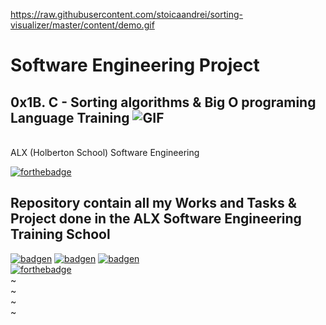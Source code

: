  https://raw.githubusercontent.com/stoicaandrei/sorting-visualizer/master/content/demo.gif
# Software Engineering Project
## 0x1B. C - Sorting algorithms & Big O programing Language Training <img src="https://raw.githubusercontent.com/stoicaandrei/sorting-visualizer/master/content/demo.gif" alt="GIF">
</br>
ALX (Holberton School) Software Engineering <img align='right' rc="https://pbs.twimg.com/profile_images/1598046444467982352/zgotfroP_400x400.jpg">
</br>

[![forthebadge](https://forthebadge.com/images/badges/built-with-love.svg)](https://forthebadge.com)
## Repository contain all my Works and Tasks &amp; Project done in the ALX Software Engineering Training School

[![badgen](https://badgen.net/badge/icon/terminal?icon=terminal&label)](https://badgen.net)
[![badgen](https://badgen.net/badge/icon/git?icon=git&label)](https://badgen.ne)
[![badgen](https://badgen.net/badge/icon/git?icon=git&label)](https://badgen.ne)
</br>
[![forthebadge](https://forthebadge.com/images/badges/made-with-c.svg)](https://forthebadge.com)                                                      
~                                                                                                                                                    
~                                                                                                                                                    
~                                                                                                                                                    
~                                                                  
